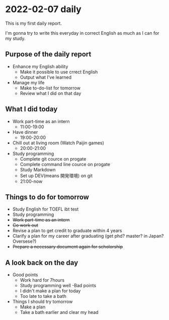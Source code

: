 # 2022-02-07 daily 
This is my first daily report.

I'm gonna try to write this everyday in correct English as much as I can for my study.

## Purpose of the daily report
- Enhance my English ability
  - Make it possible to use crrect English
  - Output what I've learned
- Manage my life
  - Make to-do-list for tomorrow
  - Review what I did on that day

## What I did today
- Work part-time as an intern
  - 11:00-19:00
- Have dinner
  - 19:00-20:00
- Chill out at living room (Watch Paijin games)
  - 20:00-21:00
- Study programming
  - Complete git cource on progate
  - Complete command line cource on progate
  - Study Markdown
  - Set up DEV(means 開発環境) on git
  - 21:00-now
## Things to do for tomorrow
- Study English for TOEFL ibt test
- Study programming
- ~~Work part-time as an intern~~
- ~~Go work out~~
- Revise a plan to get credit to graduate within 4 years
- Clarify a plan for my career after graduating (get phd? master? in Japan? Oversese?) 
- ~~Prepare a necessary document again for scholorship~~
## A look back on the day
- Good points
  - Work hard for 7hours
  - Study programming well
-Bad points
  - I didn't make a plan for today
  - Too late to take a bath
- Things I should try tomorrow
  - Make a plan
  - Take a bath earlier and clear my head
